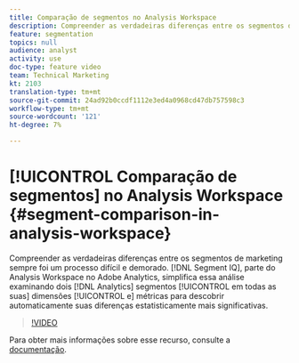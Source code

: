 ```yaml
---
title: Comparação de segmentos no Analysis Workspace
description: Compreender as verdadeiras diferenças entre os segmentos de marketing sempre foi um processo difícil e demorado. O IQ do segmento, parte do Analysis Workspace no Adobe Analytics, simplifica essa análise examinando dois segmentos do Analytics em todas as suas dimensões e métricas para descobrir automaticamente suas diferenças estatisticamente mais significativas.
feature: segmentation
topics: null
audience: analyst
activity: use
doc-type: feature video
team: Technical Marketing
kt: 2103
translation-type: tm+mt
source-git-commit: 24ad92b0ccdf1112e3ed4a0968cd47db757598c3
workflow-type: tm+mt
source-wordcount: '121'
ht-degree: 7%

---
```



# [!UICONTROL Comparação de segmentos] no Analysis Workspace {#segment-comparison-in-analysis-workspace}

Compreender as verdadeiras diferenças entre os segmentos de marketing sempre foi um processo difícil e demorado. [!DNL Segment IQ], parte do Analysis Workspace no Adobe Analytics, simplifica essa análise examinando dois [!DNL Analytics] segmentos [!UICONTROL em todas as suas] dimensões [!UICONTROL e] métricas  para descobrir automaticamente suas diferenças estatisticamente mais significativas.

>[!VIDEO](https://video.tv.adobe.com/v/23976/?quality=12)

Para obter mais informações sobre esse recurso, consulte a [documentação](https://marketing.adobe.com/resources/help/pt_BR/analytics/analysis-workspace/segment-comparison.html).
